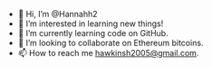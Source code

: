 - 👋 Hi, I’m @Hannahh2
- 👀 I’m interested in learning new things!
- 🌱 I’m currently learning code on GitHub.
- 💞️ I’m looking to collaborate on Ethereum bitcoins.
- 📫 How to reach me hawkinsh2005@gmail.com.

<!---
Hannahh2/Hannahh2 is a ✨ special ✨ repository because its `README.md` (this file) appears on your GitHub profile.
You can click the Preview link to take a look at your changes.
--->
